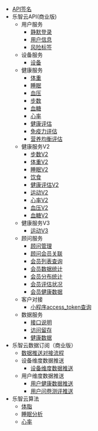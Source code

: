 
- [API签名](/develop-cloud/api/sign)
- 乐智云API(商业版)
   - 用户服务
      - [静默登录](/develop-cloud/user/login)
      - [用户信息](/develop-cloud/user/info)
      - [风险标签](/develop-cloud/user/label)
   - 设备服务
      - [设备](/develop-cloud/health/device)
   - 健康服务
      - [体重](/develop-cloud/health/weight)
      - [睡眠](/develop-cloud/health/sleep)
      - [血压](/develop-cloud/health/bloodpressure)
      - [步数](/develop-cloud/health/step)
      - [血糖](/develop-cloud/health/bloodsugar)
      - [心率](/develop-cloud/health/heartrate)
      - [健康评估](/develop-cloud/health/estimate)
      - [免疫力评估](/develop-cloud/v1/health/immune)
      - [营养均衡评估](/develop-cloud/v1/health/nutritionEval)
   - 健康服务V2
      - [步数V2](/develop-cloud/v2/health/step)
      - [体重V2](/develop-cloud/v2/health/weight)
      - [睡眠V2](/develop-cloud/v2/health/sleep)
      - [饮食](develop-cloud/v2/health/diet)
      - [健康评估V2](/develop-cloud/v2/health/estimate)
      - [运动V2](/develop-cloud/v2/health/exercise)
      - [心率V2](/develop-cloud/v2/health/heartrate)
      - [血压V2](/develop-cloud/v2/health/bp)
      - [血糖V2](/develop-cloud/v2/health/bs)
   - 健康服务V3
      - [运动V3](/develop-cloud/v3/health/exercise)
   - 顾问服务
      - [顾问管理](/develop-cloud/counselor/manage)
      - [顾问会员关联](/develop-cloud/counselor/relation)
      - [会员列表查询](/develop-cloud/counselor/list)
      - [会员数据统计](/develop-cloud/counselor/data)
      - [会员分布统计](/develop-cloud/counselor/distribute)
      - [会员评估状况](/develop-cloud/counselor/evaluation)
      - [会员健康数据](/develop-cloud/counselor/healthdata)
   - 客户对接
      - [小程序access_token查询](/develop-cloud/dock/token)
   - 数据服务
      - [接口说明](/develop-cloud/data/explain)
      - [访问留存](/develop-cloud/data/retention)
      - [健康数据](/develop-cloud/data/health)
- 乐智云数据订阅（商业版）
   - [数据推送对接流程](/develop-cloud/datapush/common)
   - 设备维度数据推送
      - [设备维度数据推送](/develop-cloud/datapush/device/healthdata)
   - 用户维度数据推送
      - [用户健康数据推送](/develop-cloud/datapush/user/healthdata)
      - [用户问卷测评推送](/develop-cloud/datapush/questionnaire)
- 乐智云算法
   - [体脂](/develop-cloud/algorithm/fat)
   - [睡眠分析](/develop-cloud/algorithm/sleep)
   - [心率](/develop-cloud/algorithm/heartrate)


